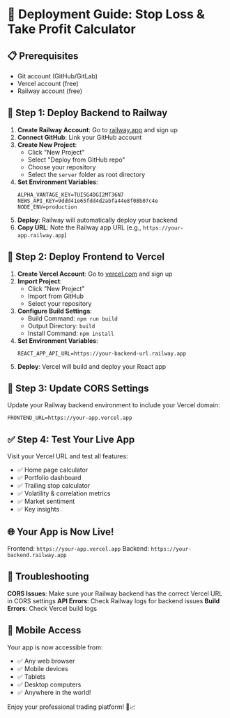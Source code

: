 # 🚀 Deployment Guide: Stop Loss & Take Profit Calculator

## 📋 Prerequisites
- Git account (GitHub/GitLab)
- Vercel account (free)
- Railway account (free)

## 🎯 Step 1: Deploy Backend to Railway

1. **Create Railway Account**: Go to [railway.app](https://railway.app) and sign up
2. **Connect GitHub**: Link your GitHub account
3. **Create New Project**: 
   - Click "New Project"
   - Select "Deploy from GitHub repo"
   - Choose your repository
   - Select the `server` folder as root directory
4. **Set Environment Variables**:
   ```
   ALPHA_VANTAGE_KEY=TUI5G4DGI2MT36N7
   NEWS_API_KEY=9ddd41e65fdd4d2abfa44e8f08b07c4e
   NODE_ENV=production
   ```
5. **Deploy**: Railway will automatically deploy your backend
6. **Copy URL**: Note the Railway app URL (e.g., `https://your-app.railway.app`)

## 🎯 Step 2: Deploy Frontend to Vercel

1. **Create Vercel Account**: Go to [vercel.com](https://vercel.com) and sign up
2. **Import Project**:
   - Click "New Project"
   - Import from GitHub
   - Select your repository
3. **Configure Build Settings**:
   - Build Command: `npm run build`
   - Output Directory: `build`
   - Install Command: `npm install`
4. **Set Environment Variables**:
   ```
   REACT_APP_API_URL=https://your-backend-url.railway.app
   ```
5. **Deploy**: Vercel will build and deploy your React app

## 🎯 Step 3: Update CORS Settings

Update your Railway backend environment to include your Vercel domain:
```
FRONTEND_URL=https://your-app.vercel.app
```

## ✅ Step 4: Test Your Live App

Visit your Vercel URL and test all features:
- ✅ Home page calculator
- ✅ Portfolio dashboard
- ✅ Trailing stop calculator
- ✅ Volatility & correlation metrics
- ✅ Market sentiment
- ✅ Key insights

## 🌐 Your App is Now Live!

Frontend: `https://your-app.vercel.app`
Backend: `https://your-backend.railway.app`

## 🔧 Troubleshooting

**CORS Issues**: Make sure your Railway backend has the correct Vercel URL in CORS settings
**API Errors**: Check Railway logs for backend issues
**Build Errors**: Check Vercel build logs

## 📱 Mobile Access

Your app is now accessible from:
- ✅ Any web browser
- ✅ Mobile devices
- ✅ Tablets
- ✅ Desktop computers
- ✅ Anywhere in the world!

Enjoy your professional trading platform! 🎉📈
